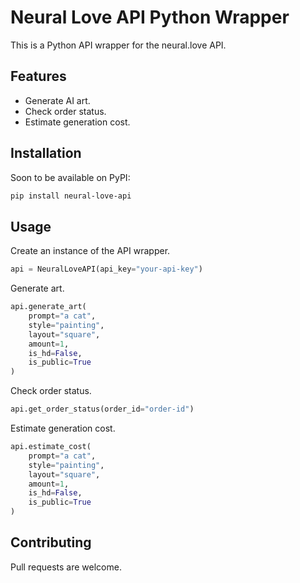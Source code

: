 # Neural Love API Python Wrapper

This is a Python API wrapper for the neural.love API.

## Features

- Generate AI art.
- Check order status.
- Estimate generation cost.

## Installation

Soon to be available on PyPI:

```bash
pip install neural-love-api
```

## Usage

Create an instance of the API wrapper.

```python
api = NeuralLoveAPI(api_key="your-api-key")
```

Generate art.

```python 
api.generate_art(
    prompt="a cat", 
    style="painting", 
    layout="square", 
    amount=1,
    is_hd=False,
    is_public=True
)
```

Check order status.
```python
api.get_order_status(order_id="order-id")
```

Estimate generation cost.
```python
api.estimate_cost(
    prompt="a cat", 
    style="painting", 
    layout="square", 
    amount=1,
    is_hd=False,
    is_public=True
)
```

## Contributing
Pull requests are welcome.
